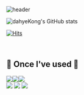<div align="left">
  
  ![header](https://capsule-render.vercel.app/api?type=waving&color=timeGradient&text=Welcome%20to%20dahye's%20GitHub%20👋&animation=twinkling&fontSize=35&fontAlignY=40&fontAlign=70&height=250)

  ![dahyeKong's GitHub stats](https://github-readme-stats.vercel.app/api?username=dahyeKong&show_icons=true&theme=dracula)

  [![Hits](https://hits.seeyoufarm.com/api/count/incr/badge.svg?url=https%3A%2F%2Fgithub.com%2FdahyeKong%2Fhit-counter&count_bg=%23FFADC9&title_bg=%23555555&icon=&icon_color=%23E7E7E7&title=hits&edge_flat=false)](https://hits.seeyoufarm.com)

  <br>

  ## 🔨 Once I've used 🔨
  <div style="display:flex; flex-direction:row;">
    <img src="https://img.shields.io/badge/Java-007396?style=for-the-badge&logo=Java&logoColor=white"> 
    <img src="https://img.shields.io/badge/oracle-F80000?style=for-the-badge&logo=oracle&logoColor=white"> 
    <img src="https://img.shields.io/badge/mysql-4479A1?style=for-the-badge&logo=mysql&logoColor=white"> 
    <br>
  </div>
  <div>
    <img src="https://img.shields.io/badge/html5-E34F26?style=flat-square&logo=html5&logoColor=white"> 
    <img src="https://img.shields.io/badge/css-1572B6?style=flat-square&logo=css3&logoColor=white"> 
    <img src="https://img.shields.io/badge/javascript-F7DF1E?style=flat-square&logo=javascript&logoColor=black"> 
    <br>

  </div><br>
</div>
